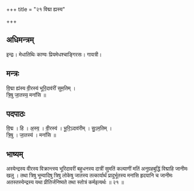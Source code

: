 +++
title = "२१ विद्मा ह्यस्य"

+++
## अधिमन्त्रम्
इन्द्रः। मेधातिथिः काण्वः प्रियमेधश्चाङ्गिरसः। गायत्री।

## मन्त्रः
वि॒द्मा ह्य॑स्य वी॒रस्य॑ भूरि॒दाव॑रीं सुम॒तिम् ।  
त्रि॒षु जा॒तस्य॒ मनां॑सि ॥

## पदपाठः
वि॒द्म । हि । अ॒स्य॒ । वी॒रस्य॑ । भू॒रि॒ऽदाव॑रीम् । सु॒ऽम॒तिम् ।  
त्रि॒षु । जा॒तस्य॑ । मनां॑सि ॥

## भाष्यम्
अस्येन्द्रस्य वीरस्य विक्रान्त्स्य भूरिदावरीं बहुधनस्य दात्रीं सुमतिं कल्याणीं मतिं अनुग्रहबुद्धिं विद्माहि जानीमः खलु । तथा त्रिषु भूम्यादिषु त्रिषु लोकेषु जातस्य तत्कार्यार्थं प्रादुर्भूतस्य मनांसि हृदयानि च जानीमः अतस्तस्येन्द्रस्य यथा प्रीतिर्जनिष्यते तथा स्तोत्रं कर्मइत्यर्थः ॥ २१ ॥